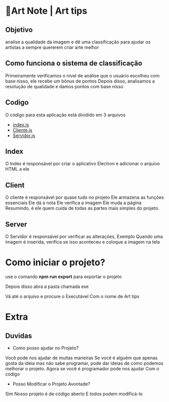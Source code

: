 # 🎨Art Note | Art tips

## Objetivo
analise a qualidade da imagem e dê uma classificação 
para ajudar os artistas a sempre quererem criar arte melhor

## Como funciona o sistema de classificação


Primeiramente verificamos o nível de análise que o usuário escolheu
com base nisso, ele recebe um bônus de pontos
Depois disso, analisamos a resolução de qualidade
e damos pontos com base nisso

## Codigo


O código para esta aplicação
está dividido em 3 arquivos


* [index.js](#index)
* [Cliente.js](#client)
* [Servidor.js](#server)

 

 ## Index
O Index é responsável por criar o aplicativo Electron e adicionar o arquivo HTML a ele
 ## Client
O cliente é responsável por quase tudo no projeto
Ele armazena as funções essenciais
Ele dá a nota
Ele verifica a imagem
Ele muda a página
Resumindo, é ele quem cuida de todas as partes mais simples do projeto.
 ## Server
 O Servidor é responsável por verificar as alterações,
 Exemplo
 Quando uma imagem é inserida, verifica se isso aconteceu
 e coloque a imagem na tela


 # Como iniciar o projeto?

use o comando **npm run export**
para exportar o projeto

Depois disso abra a pasta chamada exe 

Vá até o arquivo e procure o Executável 
Com o nome de Art tips


# Extra

## Duvidas

* Como posso ajudar no Projeto?

Você pode nos ajudar de muitas maneiras
Se você é alguém que apenas gosta da ideia mas não sabe programar, pode dar ideias de como podemos melhorar o projeto.
Agora se você é programador pode nos ajudar 
Com o código

* Posso Modificar o Projeto Avontade?

Sim Nosso projeto é de código aberto
E todos podem modificá-lo 



